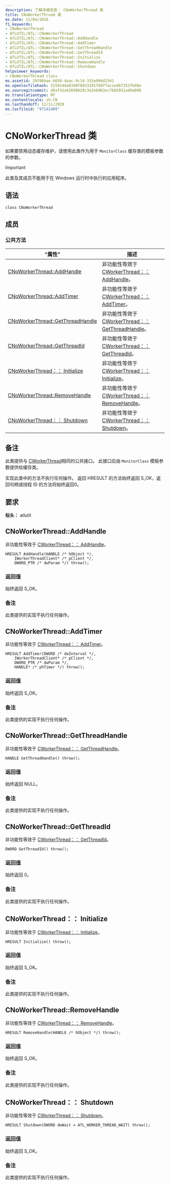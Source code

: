 ```yaml
---
description: 了解详细信息： CNoWorkerThread 类
title: CNoWorkerThread 类
ms.date: 11/04/2016
f1_keywords:
- CNoWorkerThread
- ATLUTIL/ATL::CNoWorkerThread
- ATLUTIL/ATL::CNoWorkerThread::AddHandle
- ATLUTIL/ATL::CNoWorkerThread::AddTimer
- ATLUTIL/ATL::CNoWorkerThread::GetThreadHandle
- ATLUTIL/ATL::CNoWorkerThread::GetThreadId
- ATLUTIL/ATL::CNoWorkerThread::Initialize
- ATLUTIL/ATL::CNoWorkerThread::RemoveHandle
- ATLUTIL/ATL::CNoWorkerThread::Shutdown
helpviewer_keywords:
- CNoWorkerThread class
ms.assetid: 29f06bae-b658-4aac-9c14-331e996d25d1
ms.openlocfilehash: 5159c04a8390f8933291f697faccedb7353fb48e
ms.sourcegitcommit: d6af41e42699628c3e2e6063ec7b03931a49a098
ms.translationtype: MT
ms.contentlocale: zh-CN
ms.lasthandoff: 12/11/2020
ms.locfileid: "97141409"
---
```

# <a name="cnoworkerthread-class"></a>CNoWorkerThread 类

如果要禁用动态缓存维护，请使用此类作为用于 `MonitorClass` 缓存类的模板参数的参数。

> [!IMPORTANT]
> 此类及其成员不能用于在 Windows 运行时中执行的应用程序。

## <a name="syntax"></a>语法

```
class CNoWorkerThread
```

## <a name="members"></a>成员

### <a name="public-methods"></a>公共方法

|“属性”|描述|
|----------|-----------------|
|[CNoWorkerThread::AddHandle](#addhandle)|非功能性等效于 [CWorkerThread：： AddHandle](../../atl/reference/cworkerthread-class.md#addhandle)。|
|[CNoWorkerThread::AddTimer](#addtimer)|非功能性等效于 [CWorkerThread：： AddTimer](../../atl/reference/cworkerthread-class.md#addtimer)。|
|[CNoWorkerThread::GetThreadHandle](#getthreadhandle)|非功能性等效于 [CWorkerThread：： GetThreadHandle](../../atl/reference/cworkerthread-class.md#getthreadhandle)。|
|[CNoWorkerThread::GetThreadId](#getthreadid)|非功能性等效于 [CWorkerThread：： GetThreadId](../../atl/reference/cworkerthread-class.md#getthreadid)。|
|[CNoWorkerThread：： Initialize](#initialize)|非功能性等效于 [CWorkerThread：： Initialize](../../atl/reference/cworkerthread-class.md#initialize)。|
|[CNoWorkerThread::RemoveHandle](#removehandle)|非功能性等效于 [CWorkerThread：： RemoveHandle](../../atl/reference/cworkerthread-class.md#removehandle)。|
|[CNoWorkerThread：： Shutdown](#shutdown)|非功能性等效于 [CWorkerThread：： Shutdown](../../atl/reference/cworkerthread-class.md#shutdown)。|

## <a name="remarks"></a>备注

此类提供与 [CWorkerThread](../../atl/reference/cworkerthread-class.md)相同的公共接口。 此接口应由 `MonitorClass` 模板参数提供给缓存类。

实现此类中的方法不执行任何操作。 返回 HRESULT 的方法始终返回 S_OK，返回句柄或线程 ID 的方法将始终返回0。

## <a name="requirements"></a>要求

**标头：** atlutil

## <a name="cnoworkerthreadaddhandle"></a><a name="addhandle"></a> CNoWorkerThread::AddHandle

非功能性等效于 [CWorkerThread：： AddHandle](../../atl/reference/cworkerthread-class.md#addhandle)。

```
HRESULT AddHandle(HANDLE /* hObject */,
    IWorkerThreadClient* /* pClient */,
    DWORD_PTR /* dwParam */) throw();
```

### <a name="return-value"></a>返回值

始终返回 S_OK。

### <a name="remarks"></a>备注

此类提供的实现不执行任何操作。

## <a name="cnoworkerthreadaddtimer"></a><a name="addtimer"></a> CNoWorkerThread::AddTimer

非功能性等效于 [CWorkerThread：： AddTimer](../../atl/reference/cworkerthread-class.md#addtimer)。

```
HRESULT AddTimer(DWORD /* dwInterval */,
    IWorkerThreadClient* /* pClient */,
    DWORD_PTR /* dwParam */,
    HANDLE* /* phTimer */) throw();
```

### <a name="return-value"></a>返回值

始终返回 S_OK。

### <a name="remarks"></a>备注

此类提供的实现不执行任何操作。

## <a name="cnoworkerthreadgetthreadhandle"></a><a name="getthreadhandle"></a> CNoWorkerThread::GetThreadHandle

非功能性等效于 [CWorkerThread：： GetThreadHandle](../../atl/reference/cworkerthread-class.md#getthreadhandle)。

```
HANDLE GetThreadHandle() throw();
```

### <a name="return-value"></a>返回值

始终返回 NULL。

### <a name="remarks"></a>备注

此类提供的实现不执行任何操作。

## <a name="cnoworkerthreadgetthreadid"></a><a name="getthreadid"></a> CNoWorkerThread::GetThreadId

非功能性等效于 [CWorkerThread：： GetThreadId](../../atl/reference/cworkerthread-class.md#getthreadid)。

```
DWORD GetThreadId() throw();
```

### <a name="return-value"></a>返回值

始终返回 0。

### <a name="remarks"></a>备注

此类提供的实现不执行任何操作。

## <a name="cnoworkerthreadinitialize"></a><a name="initialize"></a> CNoWorkerThread：： Initialize

非功能性等效于 [CWorkerThread：： Initialize](../../atl/reference/cworkerthread-class.md#initialize)。

```
HRESULT Initialize() throw();
```

### <a name="return-value"></a>返回值

始终返回 S_OK。

### <a name="remarks"></a>备注

此类提供的实现不执行任何操作。

## <a name="cnoworkerthreadremovehandle"></a><a name="removehandle"></a> CNoWorkerThread::RemoveHandle

非功能性等效于 [CWorkerThread：： RemoveHandle](../../atl/reference/cworkerthread-class.md#removehandle)。

```
HRESULT RemoveHandle(HANDLE /* hObject */) throw();
```

### <a name="return-value"></a>返回值

始终返回 S_OK。

### <a name="remarks"></a>备注

此类提供的实现不执行任何操作。

## <a name="cnoworkerthreadshutdown"></a><a name="shutdown"></a> CNoWorkerThread：： Shutdown

非功能性等效于 [CWorkerThread：： Shutdown](../../atl/reference/cworkerthread-class.md#shutdown)。

```
HRESULT Shutdown(DWORD dwWait = ATL_WORKER_THREAD_WAIT) throw();
```

### <a name="return-value"></a>返回值

始终返回 S_OK。

### <a name="remarks"></a>备注

此类提供的实现不执行任何操作。
